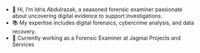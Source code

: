 - 👋 Hi, I’m Idris Abdulrazak, a seasoned forensic examiner passionate about uncovering digital evidence to support investigations.
- 📚 My expertise includes digital forensics, cybercrime analysis, and data recovery.
- 💼 Currently working as a Forensic Examiner at Jagmai Projects and Services



<!---
Ogerre/Ogerre is a ✨ special ✨ repository because its `README.md` (this file) appears on your GitHub profile.
You can click the Preview link to take a look at your changes.
--->
